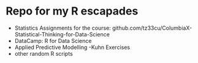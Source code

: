 # Repo for my R escapades

  + Statistics Assignments for the course: github.com/tz33cu/ColumbiaX-Statistical-Thinking-for-Data-Science
  + DataCamp: R for Data Science
  + Applied Predictive Modelling -Kuhn Exercises
  + other random R scripts
